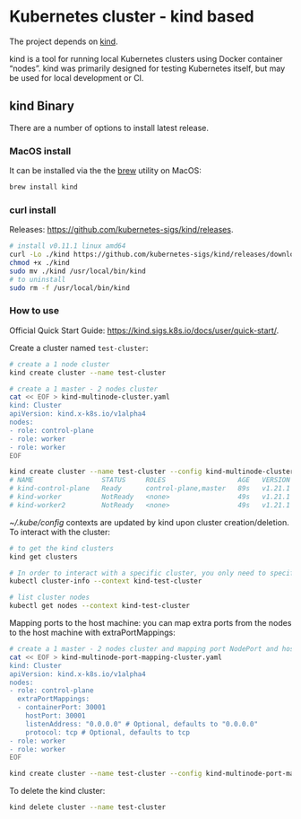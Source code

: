 # Kubernetes cluster - kind based

The project depends on [kind](https://kind.sigs.k8s.io).

kind is a tool for running local Kubernetes clusters using Docker container “nodes”.
kind was primarily designed for testing Kubernetes itself, but may be used for local development or CI.

## kind Binary

There are a number of options to install latest release.

### MacOS install

It can be installed via the the [brew](https://brew.sh/) utility on MacOS:

```bash
brew install kind
```

### curl install

Releases: <https://github.com/kubernetes-sigs/kind/releases>.

```bash
# install v0.11.1 linux amd64
curl -Lo ./kind https://github.com/kubernetes-sigs/kind/releases/download/v0.11.1/kind-linux-amd64
chmod +x ./kind
sudo mv ./kind /usr/local/bin/kind
# to uninstall
sudo rm -f /usr/local/bin/kind
```

### How to use

Official Quick Start Guide: <https://kind.sigs.k8s.io/docs/user/quick-start/>.

Create a cluster named `test-cluster`:

```bash
# create a 1 node cluster
kind create cluster --name test-cluster

# create a 1 master - 2 nodes cluster
cat << EOF > kind-multinode-cluster.yaml
kind: Cluster
apiVersion: kind.x-k8s.io/v1alpha4
nodes:
- role: control-plane
- role: worker
- role: worker
EOF

kind create cluster --name test-cluster --config kind-multinode-cluster.yaml
# NAME                 STATUS     ROLES                  AGE   VERSION
# kind-control-plane   Ready      control-plane,master   89s   v1.21.1
# kind-worker          NotReady   <none>                 49s   v1.21.1
# kind-worker2         NotReady   <none>                 49s   v1.21.1
```

*~/.kube/config* contexts are updated by kind upon cluster creation/deletion. To interact with the cluster:

```bash
# to get the kind clusters
kind get clusters

# In order to interact with a specific cluster, you only need to specify the cluster name as a context in kubectl:
kubectl cluster-info --context kind-test-cluster

# list cluster nodes
kubectl get nodes --context kind-test-cluster
```

Mapping ports to the host machine: you can map extra ports from the nodes to the host machine with extraPortMappings:

```bash
# create a 1 master - 2 nodes cluster and mapping port NodePort and host port to 30000
cat << EOF > kind-multinode-port-mapping-cluster.yaml
kind: Cluster
apiVersion: kind.x-k8s.io/v1alpha4
nodes:
- role: control-plane
  extraPortMappings:
  - containerPort: 30001
    hostPort: 30001
    listenAddress: "0.0.0.0" # Optional, defaults to "0.0.0.0"
    protocol: tcp # Optional, defaults to tcp
- role: worker
- role: worker
EOF

kind create cluster --name test-cluster --config kind-multinode-port-mapping-cluster.yaml
```

To delete the kind cluster:

```bash
kind delete cluster --name test-cluster
```
